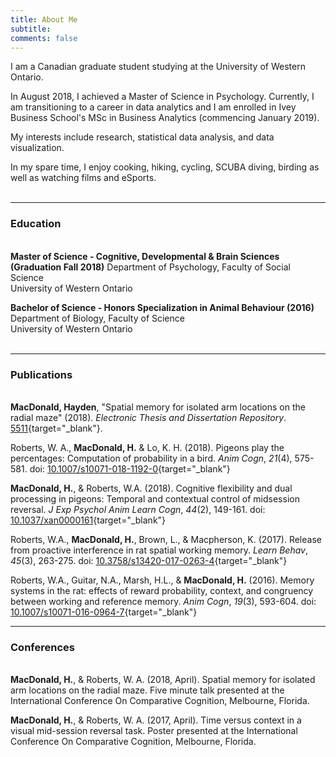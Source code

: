 ```yaml
---
title: About Me
subtitle:
comments: false
---
```


I am a Canadian graduate student studying at the University of Western Ontario.

In August 2018, I achieved a Master of Science in Psychology. Currently, I am transitioning to a career in data analytics and I am enrolled in Ivey Business School's MSc in Business Analytics (commencing January 2019).  

My interests include research, statistical data analysis, and data visualization.  

In my spare time, I enjoy cooking, hiking, cycling, SCUBA diving, birding as well as watching films and eSports.  
&nbsp;

-------

### Education
&nbsp;  
**Master of Science - Cognitive, Developmental & Brain Sciences (Graduation Fall 2018)**
Department of Psychology, Faculty of Social Science  
University of Western Ontario  

**Bachelor of Science - Honors Specialization in Animal Behaviour (2016)**  
Department of Biology, Faculty of Science  
University of Western Ontario  
&nbsp;  

-------

### Publications  
&nbsp;  
**MacDonald, Hayden**, "Spatial memory for isolated arm locations on the radial maze" (2018). *Electronic Thesis and Dissertation Repository*. [5511](https://ir.lib.uwo.ca/etd/5511){target="_blank"}.  

Roberts, W. A., **MacDonald, H.** & Lo, K. H. (2018). Pigeons play the percentages: Computation of probability in a bird. *Anim Cogn*, *21*(4), 575-581. doi: [10.1007/s10071-018-1192-0](https://link.springer.com/article/10.1007%2Fs10071-018-1192-0){target="_blank"}

**MacDonald, H.**, & Roberts, W.A. (2018). Cognitive flexibility and dual processing in pigeons: Temporal and contextual control of midsession reversal. *J Exp Psychol Anim Learn Cogn*, *44*(2), 149-161. doi: [10.1037/xan0000161](http://psycnet.apa.org/record/2018-07553-001){target="_blank"}

Roberts, W.A., **MacDonald, H.**, Brown, L., & Macpherson, K. (2017). Release from proactive interference in rat spatial working memory. *Learn Behav*, *45*(3), 263-275. doi: [10.3758/s13420-017-0263-4](https://link.springer.com/article/10.3758%2Fs13420-017-0263-4){target="_blank"}

Roberts, W.A., Guitar, N.A., Marsh, H.L., & **MacDonald, H.** (2016). Memory systems in the rat: effects of reward probability, context, and congruency between working and reference memory. *Anim Cogn*, *19*(3), 593-604. doi: [10.1007/s10071-016-0964-7](https://link.springer.com/article/10.1007%2Fs10071-016-0964-7){target="_blank"}
&nbsp;  

-------

### Conferences
&nbsp;  
**MacDonald, H.**, & Roberts, W. A. (2018, April). Spatial memory for isolated arm locations on the radial maze. Five minute talk presented at the International Conference On Comparative Cognition, Melbourne, Florida.

**MacDonald, H.**, & Roberts, W. A. (2017, April). Time versus context in a visual mid-session reversal task. Poster presented at the International Conference On Comparative Cognition, Melbourne, Florida.
